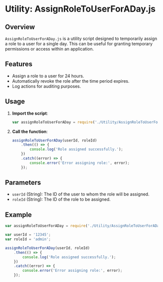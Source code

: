 # Utility: AssignRoleToUserForADay.js

## Overview
`AssignRoleToUserForADay.js` is a utility script designed to temporarily assign a role to a user for a single day. This can be useful for granting temporary permissions or access within an application.

## Features
- Assign a role to a user for 24 hours.
- Automatically revoke the role after the time period expires.
- Log actions for auditing purposes.

## Usage
1. **Import the script**:
    ```javascript
    var assignRoleToUserForADay = require('./Utility/AssignRoleToUserForADay');
    ```

2. **Call the function**:
    ```javascript
    assignRoleToUserForADay(userId, roleId)
        .then(() => {
            console.log('Role assigned successfully.');
        })
        .catch((error) => {
            console.error('Error assigning role:', error);
        });
    ```

## Parameters
- `userId` (String): The ID of the user to whom the role will be assigned.
- `roleId` (String): The ID of the role to be assigned.

## Example
```javascript
var assignRoleToUserForADay = require('./Utility/AssignRoleToUserForADay');

var userId = '12345';
var roleId = 'admin';

assignRoleToUserForADay(userId, roleId)
    .then(() => {
        console.log('Role assigned successfully.');
    })
    .catch((error) => {
        console.error('Error assigning role:', error);
    });
```
